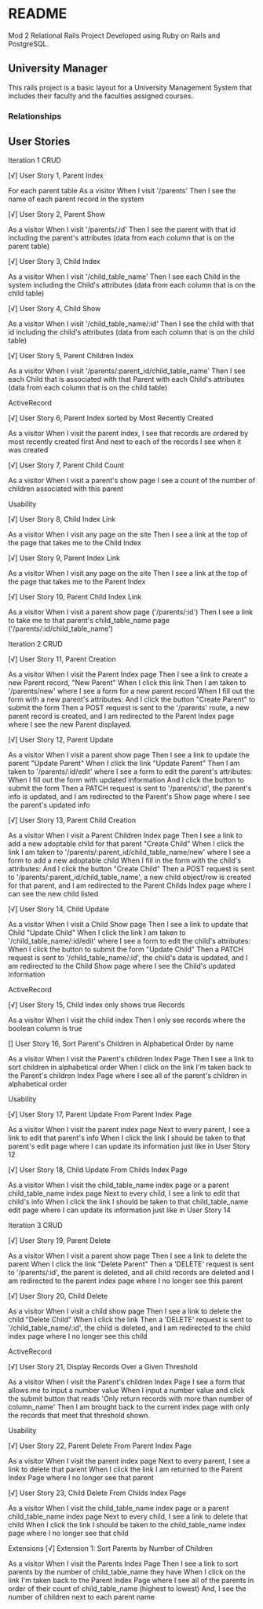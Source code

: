# README
Mod 2 Relational Rails Project
Developed using Ruby on Rails and PostgreSQL. 
## University Manager 

This rails project is a basic layout for a University Management System that includes their faculty and the faculties assigned courses. 

### Relationships



## User Stories

Iteration 1
CRUD

[√] User Story 1, Parent Index

For each parent table As a visitor When I visit '/parents' Then I see the name of each parent record in the system

[√] User Story 2, Parent Show

As a visitor When I visit '/parents/:id' Then I see the parent with that id including the parent's attributes (data from each column that is on the parent table)

[√] User Story 3, Child Index

As a visitor When I visit '/child_table_name' Then I see each Child in the system including the Child's attributes (data from each column that is on the child table)

[√] User Story 4, Child Show

As a visitor When I visit '/child_table_name/:id' Then I see the child with that id including the child's attributes (data from each column that is on the child table)

[√] User Story 5, Parent Children Index

As a visitor When I visit '/parents/:parent_id/child_table_name' Then I see each Child that is associated with that Parent with each Child's attributes (data from each column that is on the child table)

ActiveRecord

[√] User Story 6, Parent Index sorted by Most Recently Created

As a visitor When I visit the parent index, I see that records are ordered by most recently created first And next to each of the records I see when it was created

[√] User Story 7, Parent Child Count

As a visitor When I visit a parent's show page I see a count of the number of children associated with this parent

Usability

[√] User Story 8, Child Index Link

As a visitor When I visit any page on the site Then I see a link at the top of the page that takes me to the Child Index

[√] User Story 9, Parent Index Link

As a visitor When I visit any page on the site Then I see a link at the top of the page that takes me to the Parent Index

[√] User Story 10, Parent Child Index Link

As a visitor When I visit a parent show page ('/parents/:id') Then I see a link to take me to that parent's child_table_name page ('/parents/:id/child_table_name')

Iteration 2
CRUD

[√] User Story 11, Parent Creation

As a visitor When I visit the Parent Index page Then I see a link to create a new Parent record, "New Parent" When I click this link Then I am taken to '/parents/new' where I see a form for a new parent record When I fill out the form with a new parent's attributes: And I click the button "Create Parent" to submit the form Then a POST request is sent to the '/parents' route, a new parent record is created, and I am redirected to the Parent Index page where I see the new Parent displayed.

[√] User Story 12, Parent Update

As a visitor When I visit a parent show page Then I see a link to update the parent "Update Parent" When I click the link "Update Parent" Then I am taken to '/parents/:id/edit' where I see a form to edit the parent's attributes: When I fill out the form with updated information And I click the button to submit the form Then a PATCH request is sent to '/parents/:id', the parent's info is updated, and I am redirected to the Parent's Show page where I see the parent's updated info

[√] User Story 13, Parent Child Creation

As a visitor When I visit a Parent Children Index page Then I see a link to add a new adoptable child for that parent "Create Child" When I click the link I am taken to '/parents/:parent_id/child_table_name/new' where I see a form to add a new adoptable child When I fill in the form with the child's attributes: And I click the button "Create Child" Then a POST request is sent to '/parents/:parent_id/child_table_name', a new child object/row is created for that parent, and I am redirected to the Parent Childs Index page where I can see the new child listed

[√] User Story 14, Child Update

As a visitor When I visit a Child Show page Then I see a link to update that Child "Update Child" When I click the link I am taken to '/child_table_name/:id/edit' where I see a form to edit the child's attributes: When I click the button to submit the form "Update Child" Then a PATCH request is sent to '/child_table_name/:id', the child's data is updated, and I am redirected to the Child Show page where I see the Child's updated information

ActiveRecord

[√] User Story 15, Child Index only shows true Records

As a visitor When I visit the child index Then I only see records where the boolean column is true

[] User Story 16, Sort Parent's Children in Alphabetical Order by name

As a visitor When I visit the Parent's children Index Page Then I see a link to sort children in alphabetical order When I click on the link I'm taken back to the Parent's children Index Page where I see all of the parent's children in alphabetical order

Usability

[√] User Story 17, Parent Update From Parent Index Page

As a visitor When I visit the parent index page Next to every parent, I see a link to edit that parent's info When I click the link I should be taken to that parent's edit page where I can update its information just like in User Story 12

[√] User Story 18, Child Update From Childs Index Page

As a visitor When I visit the child_table_name index page or a parent child_table_name index page Next to every child, I see a link to edit that child's info When I click the link I should be taken to that child_table_name edit page where I can update its information just like in User Story 14

Iteration 3
CRUD

[√] User Story 19, Parent Delete

As a visitor When I visit a parent show page Then I see a link to delete the parent When I click the link "Delete Parent" Then a 'DELETE' request is sent to '/parents/:id', the parent is deleted, and all child records are deleted and I am redirected to the parent index page where I no longer see this parent

[√] User Story 20, Child Delete

As a visitor When I visit a child show page Then I see a link to delete the child "Delete Child" When I click the link Then a 'DELETE' request is sent to '/child_table_name/:id', the child is deleted, and I am redirected to the child index page where I no longer see this child

ActiveRecord

[√] User Story 21, Display Records Over a Given Threshold

As a visitor When I visit the Parent's children Index Page I see a form that allows me to input a number value When I input a number value and click the submit button that reads 'Only return records with more than number of column_name' Then I am brought back to the current index page with only the records that meet that threshold shown.

Usability

[√] User Story 22, Parent Delete From Parent Index Page

As a visitor When I visit the parent index page Next to every parent, I see a link to delete that parent When I click the link I am returned to the Parent Index Page where I no longer see that parent

[√] User Story 23, Child Delete From Childs Index Page

As a visitor When I visit the child_table_name index page or a parent child_table_name index page Next to every child, I see a link to delete that child When I click the link I should be taken to the child_table_name index page where I no longer see that child

Extensions
[√] Extension 1: Sort Parents by Number of Children

As a visitor When I visit the Parents Index Page Then I see a link to sort parents by the number of child_table_name they have When I click on the link I'm taken back to the Parent Index Page where I see all of the parents in order of their count of child_table_name (highest to lowest) And, I see the number of children next to each parent name
